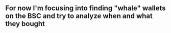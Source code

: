 ## For now I'm focusing into finding "whale" wallets on the BSC and try to analyze when and what they bought